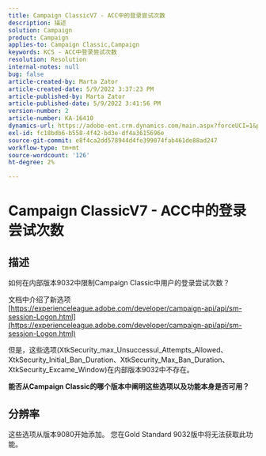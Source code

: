 ```yaml
---
title: Campaign ClassicV7 - ACC中的登录尝试次数
description: 描述
solution: Campaign
product: Campaign
applies-to: Campaign Classic,Campaign
keywords: KCS - ACC中登录尝试次数
resolution: Resolution
internal-notes: null
bug: false
article-created-by: Marta Zator
article-created-date: 5/9/2022 3:37:23 PM
article-published-by: Marta Zator
article-published-date: 5/9/2022 3:41:56 PM
version-number: 2
article-number: KA-16410
dynamics-url: https://adobe-ent.crm.dynamics.com/main.aspx?forceUCI=1&pagetype=entityrecord&etn=knowledgearticle&id=d43c87e8-adcf-ec11-a7b5-0022480a8e40
exl-id: fc18bdb6-b558-4f42-bd3e-df4a3615696e
source-git-commit: e8f4ca2dd578944d4fe399074fab461de88ad247
workflow-type: tm+mt
source-wordcount: '126'
ht-degree: 2%

---
```


# Campaign ClassicV7 - ACC中的登录尝试次数

## 描述


如何在内部版本9032中限制Campaign Classic中用户的登录尝试次数？

文档中介绍了新选项
[https://experienceleague.adobe.com/developer/campaign-api/api/sm-session-Logon.html](https://experienceleague.adobe.com/developer/campaign-api/api/sm-session-Logon.html)

但是，这些选项(XtkSecurity_max_Unsuccessul_Attempts_Allowed、XtkSecurity_Initial_Ban_Duration、XtkSecurity_Max_Ban_Duration、XtkSecurity_Excame_Window)在内部版本9032中不存在。

<b>能否从Campaign Classic的哪个版本中阐明这些选项以及功能本身是否可用？</b>


## 分辨率


这些选项从版本9080开始添加。 您在Gold Standard 9032版中将无法获取此功能。
